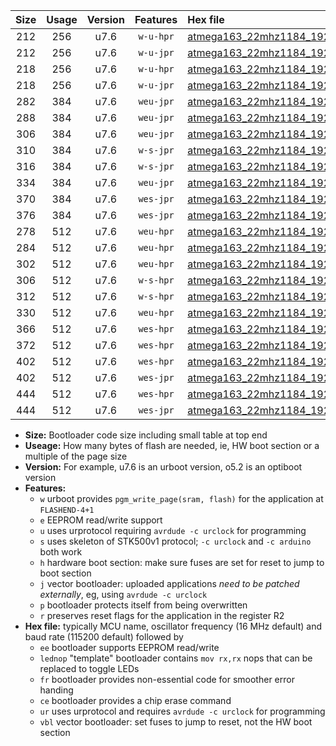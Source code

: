 |Size|Usage|Version|Features|Hex file|
|:-:|:-:|:-:|:-:|:--|
|212|256|u7.6|`w-u-hpr`|[atmega163_22mhz1184_19200bps_ur.hex](https://raw.githubusercontent.com/stefanrueger/urboot/main//atmega163_22mhz1184_19200bps_ur.hex)|
|212|256|u7.6|`w-u-jpr`|[atmega163_22mhz1184_19200bps_ur_vbl.hex](https://raw.githubusercontent.com/stefanrueger/urboot/main//atmega163_22mhz1184_19200bps_ur_vbl.hex)|
|218|256|u7.6|`w-u-hpr`|[atmega163_22mhz1184_19200bps_lednop_ur.hex](https://raw.githubusercontent.com/stefanrueger/urboot/main//atmega163_22mhz1184_19200bps_lednop_ur.hex)|
|218|256|u7.6|`w-u-jpr`|[atmega163_22mhz1184_19200bps_lednop_ur_vbl.hex](https://raw.githubusercontent.com/stefanrueger/urboot/main//atmega163_22mhz1184_19200bps_lednop_ur_vbl.hex)|
|282|384|u7.6|`weu-jpr`|[atmega163_22mhz1184_19200bps_ee_ur_vbl.hex](https://raw.githubusercontent.com/stefanrueger/urboot/main//atmega163_22mhz1184_19200bps_ee_ur_vbl.hex)|
|288|384|u7.6|`weu-jpr`|[atmega163_22mhz1184_19200bps_ee_lednop_ur_vbl.hex](https://raw.githubusercontent.com/stefanrueger/urboot/main//atmega163_22mhz1184_19200bps_ee_lednop_ur_vbl.hex)|
|306|384|u7.6|`weu-jpr`|[atmega163_22mhz1184_19200bps_ee_lednop_fr_ur_vbl.hex](https://raw.githubusercontent.com/stefanrueger/urboot/main//atmega163_22mhz1184_19200bps_ee_lednop_fr_ur_vbl.hex)|
|310|384|u7.6|`w-s-jpr`|[atmega163_22mhz1184_19200bps_vbl.hex](https://raw.githubusercontent.com/stefanrueger/urboot/main//atmega163_22mhz1184_19200bps_vbl.hex)|
|316|384|u7.6|`w-s-jpr`|[atmega163_22mhz1184_19200bps_lednop_vbl.hex](https://raw.githubusercontent.com/stefanrueger/urboot/main//atmega163_22mhz1184_19200bps_lednop_vbl.hex)|
|334|384|u7.6|`weu-jpr`|[atmega163_22mhz1184_19200bps_ee_lednop_fr_ce_ur_vbl.hex](https://raw.githubusercontent.com/stefanrueger/urboot/main//atmega163_22mhz1184_19200bps_ee_lednop_fr_ce_ur_vbl.hex)|
|370|384|u7.6|`wes-jpr`|[atmega163_22mhz1184_19200bps_ee_vbl.hex](https://raw.githubusercontent.com/stefanrueger/urboot/main//atmega163_22mhz1184_19200bps_ee_vbl.hex)|
|376|384|u7.6|`wes-jpr`|[atmega163_22mhz1184_19200bps_ee_lednop_vbl.hex](https://raw.githubusercontent.com/stefanrueger/urboot/main//atmega163_22mhz1184_19200bps_ee_lednop_vbl.hex)|
|278|512|u7.6|`weu-hpr`|[atmega163_22mhz1184_19200bps_ee_ur.hex](https://raw.githubusercontent.com/stefanrueger/urboot/main//atmega163_22mhz1184_19200bps_ee_ur.hex)|
|284|512|u7.6|`weu-hpr`|[atmega163_22mhz1184_19200bps_ee_lednop_ur.hex](https://raw.githubusercontent.com/stefanrueger/urboot/main//atmega163_22mhz1184_19200bps_ee_lednop_ur.hex)|
|302|512|u7.6|`weu-hpr`|[atmega163_22mhz1184_19200bps_ee_lednop_fr_ur.hex](https://raw.githubusercontent.com/stefanrueger/urboot/main//atmega163_22mhz1184_19200bps_ee_lednop_fr_ur.hex)|
|306|512|u7.6|`w-s-hpr`|[atmega163_22mhz1184_19200bps.hex](https://raw.githubusercontent.com/stefanrueger/urboot/main//atmega163_22mhz1184_19200bps.hex)|
|312|512|u7.6|`w-s-hpr`|[atmega163_22mhz1184_19200bps_lednop.hex](https://raw.githubusercontent.com/stefanrueger/urboot/main//atmega163_22mhz1184_19200bps_lednop.hex)|
|330|512|u7.6|`weu-hpr`|[atmega163_22mhz1184_19200bps_ee_lednop_fr_ce_ur.hex](https://raw.githubusercontent.com/stefanrueger/urboot/main//atmega163_22mhz1184_19200bps_ee_lednop_fr_ce_ur.hex)|
|366|512|u7.6|`wes-hpr`|[atmega163_22mhz1184_19200bps_ee.hex](https://raw.githubusercontent.com/stefanrueger/urboot/main//atmega163_22mhz1184_19200bps_ee.hex)|
|372|512|u7.6|`wes-hpr`|[atmega163_22mhz1184_19200bps_ee_lednop.hex](https://raw.githubusercontent.com/stefanrueger/urboot/main//atmega163_22mhz1184_19200bps_ee_lednop.hex)|
|402|512|u7.6|`wes-hpr`|[atmega163_22mhz1184_19200bps_ee_lednop_fr.hex](https://raw.githubusercontent.com/stefanrueger/urboot/main//atmega163_22mhz1184_19200bps_ee_lednop_fr.hex)|
|402|512|u7.6|`wes-jpr`|[atmega163_22mhz1184_19200bps_ee_lednop_fr_vbl.hex](https://raw.githubusercontent.com/stefanrueger/urboot/main//atmega163_22mhz1184_19200bps_ee_lednop_fr_vbl.hex)|
|444|512|u7.6|`wes-hpr`|[atmega163_22mhz1184_19200bps_ee_lednop_fr_ce.hex](https://raw.githubusercontent.com/stefanrueger/urboot/main//atmega163_22mhz1184_19200bps_ee_lednop_fr_ce.hex)|
|444|512|u7.6|`wes-jpr`|[atmega163_22mhz1184_19200bps_ee_lednop_fr_ce_vbl.hex](https://raw.githubusercontent.com/stefanrueger/urboot/main//atmega163_22mhz1184_19200bps_ee_lednop_fr_ce_vbl.hex)|

- **Size:** Bootloader code size including small table at top end
- **Useage:** How many bytes of flash are needed, ie, HW boot section or a multiple of the page size
- **Version:** For example, u7.6 is an urboot version, o5.2 is an optiboot version
- **Features:**
  + `w` urboot provides `pgm_write_page(sram, flash)` for the application at `FLASHEND-4+1`
  + `e` EEPROM read/write support
  + `u` uses urprotocol requiring `avrdude -c urclock` for programming
  + `s` uses skeleton of STK500v1 protocol; `-c urclock` and `-c arduino` both work
  + `h` hardware boot section: make sure fuses are set for reset to jump to boot section
  + `j` vector bootloader: uploaded applications *need to be patched externally*, eg, using `avrdude -c urclock`
  + `p` bootloader protects itself from being overwritten
  + `r` preserves reset flags for the application in the register R2
- **Hex file:** typically MCU name, oscillator frequency (16 MHz default) and baud rate (115200 default) followed by
  + `ee` bootloader supports EEPROM read/write
  + `lednop` "template" bootloader contains `mov rx,rx` nops that can be replaced to toggle LEDs
  + `fr` bootloader provides non-essential code for smoother error handing
  + `ce` bootloader provides a chip erase command
  + `ur` uses urprotocol and requires `avrdude -c urclock` for programming
  + `vbl` vector bootloader: set fuses to jump to reset, not the HW boot section
